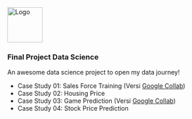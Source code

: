 <!-- PROJECT LOGO -->
<div>
    <img src="https://github.com/othneildrew/Best-README-Template/blob/master/images/logo.png?raw=true" alt="Logo" width="80" height="80">

  <h3 align="left">Final Project Data Science</h3>

  <p>
    An awesome data science project to open my data journey!
  </p>
</div>
 
- Case Study 01: Sales Force Training (Versi [Google Collab](https://colab.research.google.com/drive/10-1vxoQ5Mxp654Hs0b88AJ2ub92p0Z-B#scrollTo=qLb2bWu8mkrF))
- Case Study 02: Housing Price
- Case Study 03: Game Prediction (Versi [Google Collab](https://colab.research.google.com/drive/1ZIw3mrZhXZZSx3zhOB6nMcqepfLiJLRV#scrollTo=QwLGXNaqmGwf))
- Case Study 04: Stock Price Prediction
